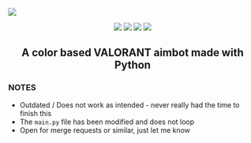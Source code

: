 ![](https://raw.githubusercontent.com/Lunahax/images/main/V4L/img/v4l.jpg)

<p align="center">
  <a href="https://github.com/Lunahax/VAL0ADER"><img src="https://img.shields.io/badge/Made%20by-Lunahax-brightgreen?style=for-the-badge"></a>
  <a href="https://github.com/Lunahax/VAL0ADER"><img src="https://img.shields.io/github/stars/Lunahax/V4L?color=%02B039&label=Stars&style=for-the-badge"></a>
  <a href="https://github.com/Lunahax/VAL0ADER"><img src="https://img.shields.io/badge/version-1.1.2-brightgreen?style=for-the-badge"></a>
  <a href="https://discord.gg/v4l"><img src="https://img.shields.io/discord/1002717579820945500?color=brightgreen&label=DISCORD&style=for-the-badge"></a>
</p>

<h2 align="center">
  A color based VALORANT aimbot made with Python
</h2>

### NOTES
- Outdated / Does not work as intended - never really had the time to finish this
- The `main.py` file has been modified and does not loop
- Open for merge requests or similar, just let me know
